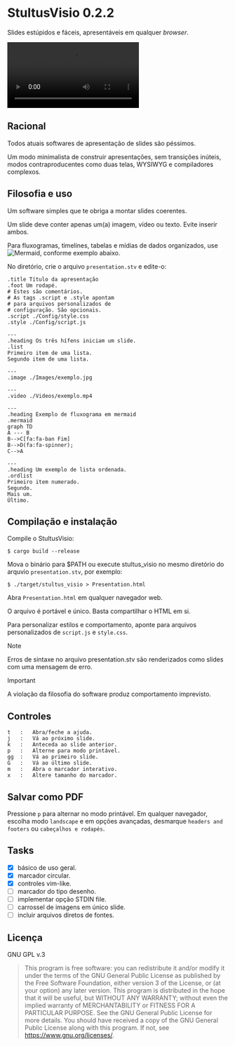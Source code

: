 <!--This file is part of StultusVisio.

    StultusVisio is free software: you can redistribute it and/or modify
    it under the terms of the GNU General Public License as published by
    the Free Software Foundation, either version 3 of the License, or
    (at your option) any later version.

    StultusVisio is distributed in the hope that it will be useful,
    but WITHOUT ANY WARRANTY; without even the implied warranty of
    MERCHANTABILITY or FITNESS FOR A PARTICULAR PURPOSE.  See the
    GNU General Public License for more details.

    You should have received a copy of the GNU General Public License
    along with StultusVisio.  If not, see <https://www.gnu.org/licenses/>6.
    Jefferson T. @ 2023. Telegram: StalinCCCP 
-->
# StultusVisio 0.2.2

Slides estúpidos e fáceis, apresentáveis em qualquer _browser_.

![Vídeo exemplo](stultus-visio.mp4)

## Racional
Todos atuais softwares de apresentação de slides são péssimos.

Um modo minimalista de construir apresentações, sem transições inúteis, modos contraproducentes como duas telas, WYSIWYG e compiladores complexos.

## Filosofia e uso
Um software simples que te obriga a montar slides coerentes.

Um slide deve conter apenas um(a) imagem, vídeo ou texto. Evite inserir ambos.

Para fluxogramas, timelines, tabelas e mídias de dados organizados, use ![Mermaid](https://github.com/mermaid-js/mermaid), conforme exemplo abaixo.

No diretório, crie o arquivo `presentation.stv` e edite-o:

```
.title Título da apresentação
.foot Um rodapé.
# Estes são comentários. 
# As tags .script e .style apontam 
# para arquivos personalizados de 
# configuração. São opcionais.
.script ./Config/style.css
.style ./Config/script.js

--- 
.heading Os três hífens iniciam um slide.
.list
Primeiro item de uma lista.
Segundo item de uma lista.

---
.image ./Images/exemplo.jpg

---
.video ./Videos/exemplo.mp4

---
.heading Exemplo de fluxograma em mermaid
.mermaid
graph TD
A --- B
B-->C[fa:fa-ban Fim]
B-->D(fa:fa-spinner);
C-->A

---
.heading Um exemplo de lista ordenada.
.ordlist
Primeiro item numerado.
Segundo.
Mais um.
Último.

```
## Compilação e instalação
Compile o StultusVisio:
```
$ cargo build --release 
```

Mova o binário para $PATH ou execute stultus_visio no mesmo diretório do arquvio `presentation.stv`, por exemplo:
```
$ ./target/stultus_visio > Presentation.html
```

Abra `Presentation.html` em qualquer navegador web.

O arquivo é portável e único. Basta compartilhar o HTML em si.

Para personalizar estilos e comportamento, aponte para arquivos personalizados de `script.js` e `style.css`.

> [!NOTE]
> Erros de sintaxe no arquivo presentation.stv são renderizados como slides com uma mensagem de erro.

> [!IMPORTANT]
> A violação da filosofia do software produz comportamento imprevisto.

## Controles

```
t   :   Abra/feche a ajuda.
j   :   Vá ao próximo slide.
k   :   Anteceda ao slide anterior.
p   :   Alterne para modo printável. 
gg  :   Vá ao primeiro slide.
G   :   Vá ao último slide.
m   :   Abra o marcador interativo.
x   :   Altere tamanho do marcador.

```

## Salvar como PDF
Pressione `p` para alternar no modo printável. Em qualquer navegador, escolha modo `landscape` e em opções avançadas, desmarque `headers and footers` ou `cabeçalhos e rodapés`.

## Tasks
- [x] básico de uso geral.
- [x] marcador circular.
- [x] controles vim-like.
- [ ] marcador do tipo desenho.
- [ ] implementar opção STDIN file.
- [ ] carrossel de imagens em único slide.
- [ ] incluir arquivos diretos de fontes.

## Licença
GNU GPL v.3
>This program is free software: you can redistribute it and/or modify it under the terms of the GNU General Public License as published by the Free Software Foundation, either version 3 of the License, or (at your option) any later version. This program is distributed in the hope that it will be useful, but WITHOUT ANY WARRANTY; without even the implied warranty of MERCHANTABILITY or FITNESS FOR A PARTICULAR PURPOSE.  See the GNU General Public License for more details. You should have received a copy of the GNU General Public License along with this program.  If not, see https://www.gnu.org/licenses/.
